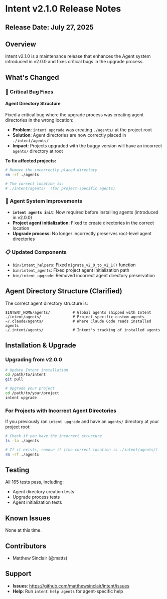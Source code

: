 # Intent v2.1.0 Release Notes

## Release Date: July 27, 2025

## Overview

Intent v2.1.0 is a maintenance release that enhances the Agent system introduced in v2.0.0 and fixes critical bugs in the upgrade process.

## What's Changed

### 🐛 Critical Bug Fixes

#### Agent Directory Structure

Fixed a critical bug where the upgrade process was creating agent directories in the wrong location:

- **Problem**: `intent upgrade` was creating `./agents/` at the project root
- **Solution**: Agent directories are now correctly placed in `./intent/agents/`
- **Impact**: Projects upgraded with the buggy version will have an incorrect `agents/` directory at root

**To fix affected projects:**

```bash
# Remove the incorrectly placed directory
rm -rf ./agents

# The correct location is:
# ./intent/agents/  (for project-specific agents)
```

### 🔧 Agent System Improvements

- **`intent agents init`**: Now required before installing agents (introduced in v2.0.0)
- **Project agent initialization**: Fixed to create directories in the correct location
- **Upgrade process**: No longer incorrectly preserves root-level agent directories

### 📋 Updated Components

- `bin/intent_helpers`: Fixed `migrate_v2_0_to_v2_1()` function
- `bin/intent_agents`: Fixed project agent initialization path
- `bin/intent_upgrade`: Removed incorrect agent directory preservation

## Agent Directory Structure (Clarified)

The correct agent directory structure is:

```
$INTENT_HOME/agents/          # Global agents shipped with Intent
./intent/agents/              # Project-specific custom agents  
~/.claude/agents/             # Where Claude Code reads installed agents
~/.intent/agents/             # Intent's tracking of installed agents
```

## Installation & Upgrade

### Upgrading from v2.0.0

```bash
# Update Intent installation
cd /path/to/intent
git pull

# Upgrade your project
cd /path/to/your/project
intent upgrade
```

### For Projects with Incorrect Agent Directories

If you previously ran `intent upgrade` and have an `agents/` directory at your project root:

```bash
# Check if you have the incorrect structure
ls -la ./agents

# If it exists, remove it (the correct location is ./intent/agents/)
rm -rf ./agents
```

## Testing

All 165 tests pass, including:

- Agent directory creation tests
- Upgrade process tests  
- Agent initialization tests

## Known Issues

None at this time.

## Contributors

- Matthew Sinclair (@matts)

## Support

- **Issues**: <https://github.com/matthewsinclair/intent/issues>
- **Help**: Run `intent help agents` for agent-specific help
